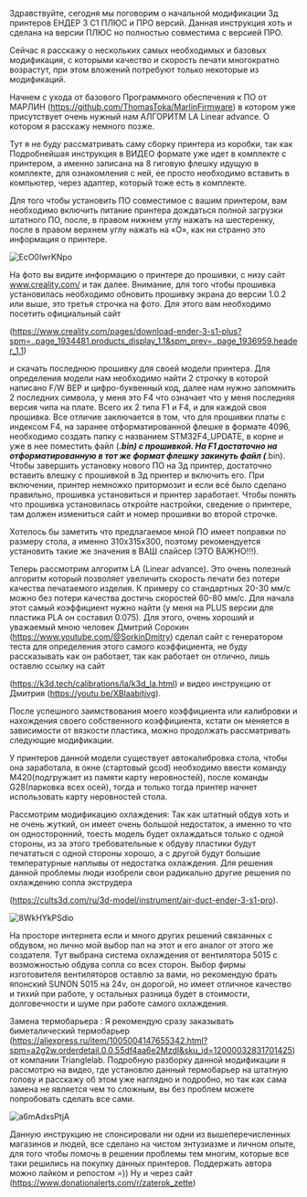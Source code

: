 Здравствуйте, сегодня мы поговорим о начальной модификации 3д принтеров ЕНДЕР 3 С1 ПЛЮС и ПРО версий. 
Данная инструкция хоть и сделана на версии ПЛЮС но полностью совместима с версией ПРО. 

Сейчас я расскажу о нескольких самых необходимых и базовых модификация, с которыми качество и скорость печати многократно возрастут, при этом вложений потребуют только некоторые из модификаций. 

Начнем с ухода от базового Программного обеспечения к ПО от МАРЛИН (https://github.com/ThomasToka/MarlinFirmware)  в котором уже присутствует очень нужный нам АЛГОРИТМ LA Linear advance. О котором я расскажу немного позже. 

Тут я не буду рассматривать саму сборку принтера из коробки, так как Подробнейшая инструкция в ВИДЕО формате уже идет в комплекте с принтером, а именно записана на 8 гиговую флешку идущую в комплекте, для ознакомления с ней, ее просто необходимо вставить в компьютер, через адаптер, который тоже есть в комплекте. 

Для того чтобы установить ПО совместимое с вашим принтером, вам необходимо включить питание принтера дождаться полной загрузки штатного ПО, после, в правом нижнем углу нажать на шестеренку, после в правом верхнем углу нажать на «О», как ни странно это информация о принтере.

![EcO0IwrKNpo](https://user-images.githubusercontent.com/128589691/232246713-871c6113-1098-43ed-8bfc-5349d3c09097.jpg)

На фото вы видите информацию о принтере до прошивки, с низу сайт www.creality.com/ и так далее.
Внимание, для того чтобы прошивка установилась необходимо обновить прошивку экрана до версии 1.0.2 или выше, это третья строчка на фото. Для этого вам необходимо посетить официальный сайт 
 
 (https://www.creality.com/pages/download-ender-3-s1-plus?spm=..page_1934481.products_display_1.1&spm_prev=..page_1936959.header_1.1) 
 
и скачать последнюю прошивку для своей модели принтера.
Для определения модели нам необходимо найти 2 строчку в которой написано F/W BEP и цифро-буквенный код, далее нам нужно запомнить 2 последних символа, у меня это F4 что означает что у меня последняя версия чипа на плате. Всего их 2 типа F1 и F4, и для каждой своя прошивка. Все отличие заключается в том, что для прошивки платы с индексом F4, на заранее отформатированной флешке в формате 4096, необходимо создать папку с названием STM32F4_UPDATE,  в корне и уже в нее поместить файл (***.bin) с прошивкой. На F1 достаточно на отформатированную в тот же формат флешку закинуть файл (***.bin). Чтобы завершить установку нового ПО на 3д принтер, достаточно вставить влешку с прошивкой в 3д принтер и включить его. При включении, принтер немножко притормозит и если всё было сделано правильно, прошивка установиться и принтер заработает. Чтобы понять что прошивка установилась откройте настройки, сведение о принтере, там должен измениться сайт и номер прошивки во второй строчке. 

Хотелось бы заметить что предлагаемое мной ПО имеет поправки по размеру стола, а именно 310х315х300, поэтому рекомендуется установить такие же значения в ВАШ слайсер (ЭТО ВАЖНО!!!).

Теперь рассмотрим алгоритм LA (Linear advance). Это очень полезный алгоритм который позволяет увеличить скорость печати без потери качества печатаемого изделия. К примеру со стандартных 20-30 мм/с можно без потери качества достичь скоростей 60-80 мм/с. 
Для начала этот самый коэффициент нужно найти (у меня на PLUS версии для пластика PLA он составил 0.075). Для этого, очень хороший и уважаемый мною человек Дмитрий Сорокин (https://www.youtube.com/@SorkinDmitry) сделал сайт с генератором теста для определения этого самого коэффициента, не буду рассказывать как он работает, так как работает он отлично, лишь оставлю ссылку на сайт 

(https://k3d.tech/calibrations/la/k3d_la.html) 
и видео инструкцию от Дмитрия (https://youtu.be/XBlaabitjvg).

После успешного заимствования моего коэффициента или калибровки и нахождения своего собственного коэффициента, кстати он меняется в зависимости от вязкости пластика, можно продолжать рассматривать следующие модификации. 

У принтеров данной модели существует автокалибровка стола, чтобы она заработала, в окне (стартовый gcod) необходимо ввести команду М420(подгружает из памяти карту неровностей), после команды G28(парковка всех осей), тогда и только тогда принтер начнет использовать карту неровностей стола.

Рассмотрим модификацию охлаждения:
Так как штатный обдув хоть и не очень жуткий, он имеет очень большой недостаток, а именно то что он односторонний, тоесть модель будет охлаждаться только с одной стороны, из за этого требовательные к обдуву пластики будут печататься с одной стороны хорошо, а с другой будут большие температурные наплывы от недостатка охлаждения. Для решения данной проблемы люди изобрели свои радикально другие решения по охлаждению сопла экструдера 

(https://cults3d.com/ru/3d-model/instrument/air-duct-ender-3-s1-pro).

![8WkHYkPSdio](https://user-images.githubusercontent.com/128589691/232246745-53c30544-2d0a-4af6-b088-c6b142f3c439.jpg)

На просторе  интернета если и много других решений связанных с обдувом, но лично мой выбор пал на этот и его аналог от этого же создателя.
Тут выбрана система охлаждения от вентилятора 5015 с возможностью обдува сопла со всех сторон. Выбор фирмы изготовителя вентиляторов оставлю за вами, но рекомендую брать японский SUNON 5015 на 24v, он дорогой, но имеет отличное качество и тихий при работе, у остальных разница будет в стоимости, долговечности и шуме при работе самого охлаждения.

Замена термобарьера :
Я рекомендую сразу заказывать биметалический термобарьер 
(https://aliexpress.ru/item/1005004147655342.html?spm=a2g2w.orderdetail.0.0.55df4aa6e2MzdI&sku_id=12000032831701425) 
от компании Trianglelab. Подробную разборку данной модификации я рассмотрю на видео, где установлю данный термобарьер на штатную голову и расскажу об этом уже наглядно  и подробно, но так как сама замена не является чем то сложным, вы без проблем можете попробовать сделать все  сами.

![a6mAdxsPtjA](https://user-images.githubusercontent.com/128589691/232246784-24173612-f7f0-41f5-b94e-6ed57d64fa0c.jpg)

Данную инструкцию не спонсировали ни одни из вышеперечисленных магазинов и людей, все сделано на чистом энтузиазме и личном опыте, для того чтобы помочь в решении проблемы тем многим, которые все таки решились на покупку данных принтеров. 
Поддержать автора можно лайком и репостом =))
Ну и через сайт (https://www.donationalerts.com/r/zaterok_zette) 
